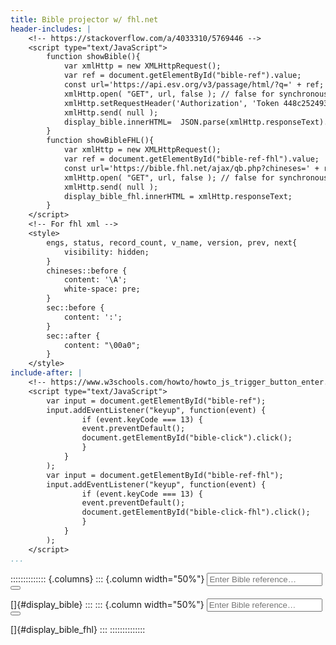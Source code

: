 ```yaml
---
title: Bible projector w/ fhl.net
header-includes: |
    <!-- https://stackoverflow.com/a/4033310/5769446 -->
    <script type="text/JavaScript">
        function showBible(){
            var xmlHttp = new XMLHttpRequest();
            var ref = document.getElementById("bible-ref").value;
            const url='https://api.esv.org/v3/passage/html/?q=' + ref;
            xmlHttp.open( "GET", url, false ); // false for synchronous request
            xmlHttp.setRequestHeader('Authorization', 'Token 448c252493e8d8edc58a2538f297db52b772963f');
            xmlHttp.send( null );
            display_bible.innerHTML=  JSON.parse(xmlHttp.responseText).passages;
        }
        function showBibleFHL(){
            var xmlHttp = new XMLHttpRequest();
            var ref = document.getElementById("bible-ref-fhl").value;
            const url='https://bible.fhl.net/ajax/qb.php?chineses=' + ref.slice(0, 1) + '&chap=' + ref.slice(1);
            xmlHttp.open( "GET", url, false ); // false for synchronous request
            xmlHttp.send( null );
            display_bible_fhl.innerHTML = xmlHttp.responseText;
        }
    </script>
    <!-- For fhl xml -->
    <style>
        engs, status, record_count, v_name, version, prev, next{
            visibility: hidden;
        }
        chineses::before {
            content: '\A';
            white-space: pre;
        }
        sec::before {
            content: ':';
        }
        sec::after {
            content: "\00a0";
        }
    </style>
include-after: |
    <!-- https://www.w3schools.com/howto/howto_js_trigger_button_enter.asp -->
    <script type="text/JavaScript">
        var input = document.getElementById("bible-ref");
        input.addEventListener("keyup", function(event) {
                if (event.keyCode === 13) {
                event.preventDefault();
                document.getElementById("bible-click").click();
                }
            }
        );
        var input = document.getElementById("bible-ref-fhl");
        input.addEventListener("keyup", function(event) {
                if (event.keyCode === 13) {
                event.preventDefault();
                document.getElementById("bible-click-fhl").click();
                }
            }
        );
    </script>
...
```


:::::::::::::: {.columns}
::: {.column width="50%"}
<input type="text" placeholder="Enter Bible reference&hellip;" name="search" id="bible-ref">
<button type="button" onclick="showBible()" id="bible-click"><i class="fa fa-search"></i></button>

[]{#display_bible}
:::
::: {.column width="50%"}
<input type="text" placeholder="Enter Bible reference&hellip;" name="search" id="bible-ref-fhl">
<button type="button" onclick="showBibleFHL()" id="bible-click-fhl"><i class="fa fa-search"></i></button>

[]{#display_bible_fhl}
:::
::::::::::::::
